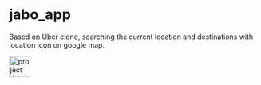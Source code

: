 # jabo_app
 Based on Uber clone, searching the current location and destinations with location icon on google map.
 
 <img src="https://github.com/sohedul/jabo_app/blob/master/lib/images/ss.png" alt="project demo search destination" height="42" width="42">
